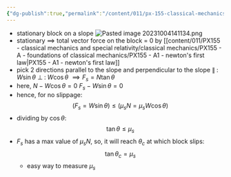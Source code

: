 ```yaml
---
{"dg-publish":true,"permalink":"/content/011/px-155-classical-mechanics-and-special-relativity/classical-mechanics/px-155-a-foundations-of-classical-mechanics/px-155-a6-block-on-a-slope/","noteIcon":"1","created":"2025-08-27T13:14:05.227+01:00","updated":"2024-11-26T19:54:01.000+00:00"}
---
```


- stationary block on a slope
![Pasted image 20231004141134.png](/img/user/pics/Pasted%20image%2020231004141134.png)
- stationary $\implies$ total vector force on the block = 0 by [[content/011/PX155 - classical mechanics and special relativity/classical mechanics/PX155 - A - foundations of classical mechanics/PX155 - A1 - newton's first law\|PX155 - A1 - newton's first law]]
- pick 2 directions parallel to the slope and perpendicular to the slope
		$\parallel \;:\; W \sin{\theta}$
		$\perp \;:\; W \cos{\theta}$
		$\implies F_s = N \tan{\theta}$
- here,
		$N - W \cos{\theta} = 0$
		$F_{s}-W\sin{\theta}=0$
- hence, for no slippage:
$$(F_s=W\sin{\theta})\leq (\mu _sN=\mu _sW\cos{\theta})$$
- dividing by $\cos{\theta}$:
$$\tan{\theta}\leq \mu _s$$
- $F_s$ has a max value of $\mu _s N$, so, it will reach $\theta _c$ at which block slips:
$$\tan{\theta _{c}}=\mu _s$$
	- easy way to measure $\mu _s$